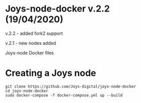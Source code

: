 Joys-node-docker v.2.2 (19/04/2020)
================
v.2.2 - added fork2 support

v.2.1 - new nodes added


Joys-node Docker files

Creating a Joys node
====================

~~~~~~~~~~~~~~~~~~~~~~~~~~~~~~~~~~~~~~~~~~~~~~~~~~~~~~~~~~~~~~~~~~~~~~~~~~~~~~~~
git clone https://github.com/Joys-digital/joys-node-docker
cd joys-node-docker
sudo docker-compose -f docker-compose.yml up --build
~~~~~~~~~~~~~~~~~~~~~~~~~~~~~~~~~~~~~~~~~~~~~~~~~~~~~~~~~~~~~~~~~~~~~~~~~~~~~~~~
